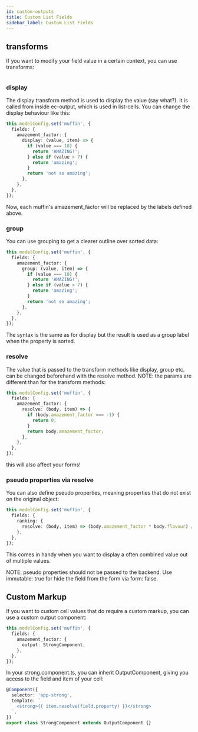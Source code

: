 ```yaml
---
id: custom-outputs
title: Custom List Fields
sidebar_label: Custom List Fields
---
```


## transforms

If you want to modify your field value in a certain context, you can use transforms:

```ts

```

### display

The display transform method is used to display the value (say what?).
It is called from inside ec-output, which is used in list-cells.
You can change the display behaviour like this:

```ts
this.modelConfig.set('muffin', {
  fields: {
    amazement_factor: {
      display: (value, item) => {
        if (value === 10) {
          return 'AMAZING!';
        } else if (value > 7) {
          return 'amazing';
        }
        return 'not so amazing';
      },
    },
  },
});
```

Now, each muffin's amazement_factor will be replaced by the labels defined above.

### group

You can use grouping to get a clearer outline over sorted data:

```ts
this.modelConfig.set('muffin', {
  fields: {
    amazement_factor: {
      group: (value, item) => {
        if (value === 10) {
          return 'AMAZING!';
        } else if (value > 7) {
          return 'amazing';
        }
        return 'not so amazing';
      },
    },
  },
});
```

The syntax is the same as for display but the result is used as a group label when the property is sorted.

### resolve

The value that is passed to the transform methods like display, group etc. can be changed beforehand with the resolve method. NOTE: the params are different than for the transform methods:

```ts
this.modelConfig.set('muffin', {
  fields: {
    amazement_factor: {
      resolve: (body, item) => {
        if (body.amazement_factor === -1) {
          return 0;
        }
        return body.amazement_factor;
      },
    },
  },
});
```

this will also affect your forms!

### pseudo properties via resolve

You can also define pseudo properties, meaning properties that do not exist on the original object:

```ts
this.modelConfig.set('muffin', {
  fields: {
    ranking: {
      resolve: (body, item) => (body.amazement_factor * body.flavour) / body.price,
    },
  },
});
```

This comes in handy when you want to display a often combined value out of multiple values.

NOTE: pseudo properties should not be passed to the backend. Use immutable: true for hide the field from the form via form: false.

## Custom Markup

If you want to custom cell values that do require a custom markup, you can use a custom output component:

```ts
this.modelConfig.set('muffin', {
  fields: {
    amazement_factor: {
      output: StrongComponent,
    },
  },
});
```

In your strong.component.ts, you can inherit OutputComponent, giving you access to the field and item of your cell:

```ts
@Component({
  selector: 'app-strong',
  template: `
    <strong>{{ item.resolve(field.property) }}</strong>
  `,
})
export class StrongComponent extends OutputComponent {}
```
